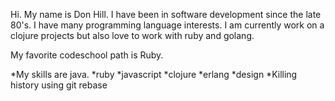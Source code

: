 Hi. My name is Don Hill. I have been in software development since the late 80's. I have many programming language interests. I am currently work
on a clojure projects but also love to work with ruby and golang.

My favorite codeschool path is Ruby.

*My skills are java.
    *ruby
    *javascript
    *clojure
    *erlang
    *design
    *Killing history using git rebase
